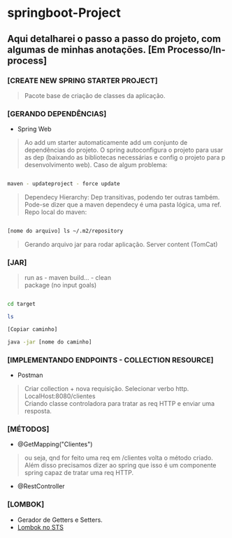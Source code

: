 # springboot-Project
 
## Aqui detalharei o passo a passo do projeto, com algumas de minhas anotações. [Em Processo/In-process]

### [CREATE NEW SPRING STARTER PROJECT]

> Pacote base de criação de classes da aplicação. 

### [GERANDO DEPENDÊNCIAS]
- Spring Web 
> Ao add um starter automaticamente add um conjunto de dependências do projeto. O spring autoconfigura o projeto para usar as dep (baixando as bibliotecas necessárias e config o projeto para p desenvolvimento web).
> Caso de algum problema: 
```sh

maven - updateproject - force update

```

> Dependecy Hierarchy: Dep transitivas, podendo ter outras também. Pode-se dizer que a maven dependecy é uma pasta lógica, uma ref. <br>
> Repo local do maven: 
```sh

[nome do arquivo] ls ~/.m2/repository

```
> Gerando arquivo jar para rodar aplicação. Server content (TomCat)

### [JAR]
> run as - maven build... - clean <br>
> package (no input goals)
```sh

cd target 

ls

[Copiar caminho]

java -jar [nome do caminho]

```

### [IMPLEMENTANDO ENDPOINTS - COLLECTION RESOURCE]
- Postman
> Criar collection + nova requisição. Selecionar verbo http. LocalHost:8080/clientes <br>
> Criando classe controladora para tratar as req HTTP e enviar uma resposta. 

### [MÉTODOS]
- @GetMapping("Clientes")
> ou seja, qnd for feito uma req em /clientes volta o método criado. <br>
> Além disso precisamos dizer ao spring que isso é um componente spring capaz de tratar uma req HTTP.
- @RestController

### [LOMBOK]
- Gerador de Getters e Setters. 
- <a href="https://www.youtube.com/watch?v=W0ywxkvc4_M">Lombok no STS</a> 
